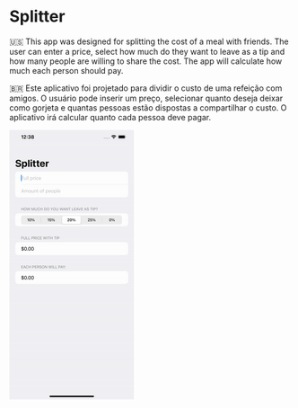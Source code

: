# Splitter
🇺🇸
This app was designed for splitting the cost of a meal with friends. The user can enter a price, select how much do they want to leave as a tip and how many people are willing to share the cost. The app will calculate how much each person should pay.

🇧🇷
Este aplicativo foi projetado para dividir o custo de uma refeição com amigos. O usuário pode inserir um preço, selecionar quanto deseja deixar como gorjeta e quantas pessoas estão dispostas a compartilhar o custo. O aplicativo irá calcular quanto cada pessoa deve pagar.

![Alt Text](https://github.com/estersr/Splitter/raw/main/splitter.gif)
